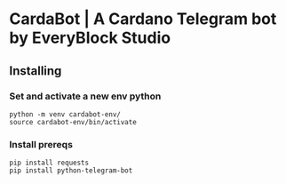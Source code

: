 # CardaBot | A Cardano Telegram bot by EveryBlock Studio

## Installing

### Set and activate a new env python

```
python -m venv cardabot-env/
source cardabot-env/bin/activate
```

### Install prereqs

```
pip install requests
pip install python-telegram-bot
```

